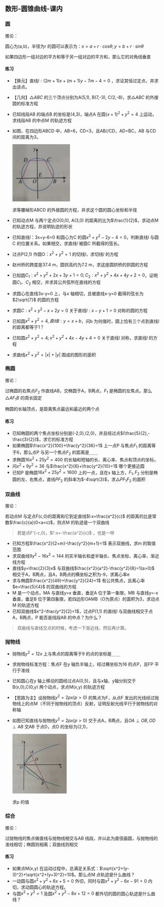 ## 数形-圆锥曲线-课内

### 圆

推论：

圆心为(a,b)，半径为r 的圆可以表示为：$x=a+r\cdot cos\theta;y=b+r\cdot sin\theta$

如果四边形一组对边的平方和等于另一组对边的平方和，那么它的对角线垂直

#### 练习

- 【换元】直线$l:(2m+1)x+(m+1)y-7m-4=0$ ，求证其恒过定点，并求出该点。

- 【几何】$\triangle ABC$ 的三个顶点分别为A(5,1), B(7,-3), C(2,-8)，求$\triangle ABC$ 的外接圆的标准方程

- 已知线段AB 的端点B 的坐标是(4,3)，端点A 在圆$(x+1)^2+y^2=4$ 上运动，求线段AB 的中点M 的轨迹方程

- 如图，在四边形ABCD 中，AB=6，CD=3，且AB//CD，AD=BC，AB 与CD 间的距离为3。

  <img src="image-20240319175542003.png" alt="image-20240319175542003" style="zoom:33%;" />

  求等腰梯形ABCD 的外接圆的方程，并求这个圆的圆心坐标和半径

- 已知动点M 与两个定点O(0,0), A(3,0) 的距离的比为$\frac{1}{2}$，求动点M 的轨迹方程，并说明轨迹的形状

- 已知直线$l$：3x+y-6=0 和圆心为C 的圆$x^2+y^2-2y-4=0$，判断直线$l$ 与圆C 的位置关系。如果相交，求直线$l$ 被圆C 所截得的弦长。

- 过点P(2,1) 作圆O：$x^2+y^2=1$ 的切线$l$，求切线$l$ 的方程

- 赵州桥的跨度是37.4 m，圆拱高约为7.2 m，求这座圆拱桥的拱圆的方程

- 已知圆$C_1:x^2+y^2+2x+3y+1=0;C_2:x^2+y^2+4x+4y+2=0$，证明圆$C_1、C_2$ 相交，并求其公共弦所在直线的方程

- 求圆心在直线3x-y=0 上，与x 轴相切，且被直线x-y=0 截得的弦长为$2\sqrt{7}$ 的圆的方程

- 求圆$C:x^2+y^2-x+2y=0$ 关于直线$l:x-y+1=0$ 对称的圆的方程

- 已知圆$x^2+y^2=4,直线l:y=x+b$，问b 为何值时，圆上恰有三个点到直线$l$ 的距离都等于1？

- 已知圆$x^2+y^2=4; x^2+y^2+4x-4y+4=0$ 关于直线$l$ 对称，求直线$l$ 的方程

- 求曲线$x^2+y^2=|x|+|y|$ 围成的图形的面积

  

### 椭圆

推论：

过椭圆的右焦点$F_2$ 作直线AB，交椭圆于A，B两点，$F_1$ 是椭圆的左焦点。那么$\triangle AF_1B$ 的周长固定

椭圆的长轴顶点，是距离焦点最远和最近的两个点

#### 练习

- 已知椭圆的两个焦点坐标分别是(-2,0),(2,0)，并且经过点$(\frac{5}{2},-\frac{3}{2})$，求它的标准方程
- 如果椭圆$\frac{x^2}{100}+\frac{y^2}{36}=1$ 上一点P 与焦点$F_1$ 的距离等于6，那么点P 与另一个焦点$F_2$ 的距离是`____`
- 求椭圆$16x^2+25y^2=400$ 的长轴和短轴的长、离心率、焦点和顶点的坐标。
- 问$x^2+9y^2=36$ 与$\frac{x^2}{6}+\frac{y^2}{10}=1$ 哪个更接近圆
- 已知P 是椭圆$16x^2+25y^2=1600$ 上的一点，且在x 轴上方，$F_1,F_2$ 分别是椭圆的左、右焦点，直线$PF_2$ 的斜率为$-4\sqrt{3}$，求$\triangle PF_1F_2$ 的面积 



### 双曲线

推论：

若动点M 与定点F(c,0)的距离和它到定直线$l:x=\frac{a^2}{c}$ 的距离的比是常数$\frac{c}{a}(0<a<c)$，则点M 的轨迹是一个双曲线

> 若是点F'(-c,0)，$l':x=-\frac{a^2}{c}$ ，也是一样



- 已知方程$\frac{x^2}{2+m}-\frac{y^2}{m+1}=1$ 表示双曲线，求m 的取值范围
- 求双曲线$9y^2-16x^2=144$ 的实半轴长和虚半轴长、焦点坐标、离心率、渐近线方程
- 直线$y=\frac{2}{3}x$ 与双曲线$\frac{x^2}{a^2}-\frac{y^2}{8}=1(a>0)$ 相交于A，B两点，且A，B两点的横坐标之积为-9，求离心率e
- 求与椭圆$\frac{x^2}{49}+\frac{y^2}{24}=1$ 有公共焦点，且离心率$e=\frac{5}{4}$ 的双曲线的方程
- M 是一个动点，MA 与直线y=x 垂直，垂足A 位于第一象限，MB 与直线y=-x 垂直，垂足B 位于第四象限，若四边形OAMB（O为原点）的面积为3，求动点M 的轨迹方程
- 已知双曲线$x^2-\frac{y^2}{2}=1$，过点P(1,1) 的直线$l$ 与双曲线相交于点A，B两点，P 能否是线段AB 的中点？为什么？



>  双曲线与直线交点的时候，考虑一下渐近线，然后再计算。

### 抛物线

- 抛物线$y^2=12x$ 上与焦点的距离等于9 的点的坐标是`____`

- 求抛物线标准方程：焦点F 在y 轴负半轴上，经过横坐标为16 的点P，且FP 平行于准线

- 已知圆心在y 轴上移动的圆经过点A(0,5)，且与x轴、y轴分别交于B(x,0),C(0,y) 两个动点，求点M(x,y) 的轨迹方程

- 【思路为主】设抛物线$y^2=2px(p>0)$ 的焦点为F，从点F 发出的光线经过抛物线上的点M（不同于抛物线的顶点）反射，证明反射光线平行于抛物线的对称轴

- 如图已知直线与抛物线$y^2=2px(p>0)$ 交于点A，B两点，且$OA\perp OB,OD\perp AB$ 交AB 于点D，点D 的坐标为(2,1)，

  <img src="image-20240327103446967.png" alt="image-20240327103446967" style="zoom:25%;" />

  求p 的值



### 综合

推论：

过抛物线的焦点做直线与抛物线相交与AB 线段，并以此为直径画圆，与抛物线的准线相切；椭圆则相离；双曲线则相交

#### 练习

- 如果点M(x,y) 在运动过程中，总满足关系式：$\sqrt{x^2+(y-3)^2}+\sqrt{x^2+(y+3)^2}=10$。那么点M 点轨迹是什么曲线？
- 一动圆与圆$x^2+y^2+6x+5=0$ 外切，同时与圆$x^2+y^2-6x-91=0$ 内切，求动圆圆心的轨迹方程。
- 与圆$x^2+y^2=1$ 及圆$x^2+y^2-8x+12=0$ 都外切的圆的圆心轨迹是什么曲线？
